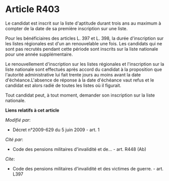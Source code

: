 # Article R403

Le candidat est inscrit sur la liste d'aptitude durant trois ans au maximum à compter de la date de sa première inscription
sur une liste. 

Pour les bénéficiaires des articles L. 397 et L. 398, la durée d'inscription sur les listes régionales est d'un an
renouvelable une fois. Les candidats qui ne sont pas recrutés pendant cette période sont inscrits sur la liste nationale pour
une année supplémentaire. 

Le renouvellement d'inscription sur les listes régionales et l'inscription sur la liste nationale sont effectués après accord
du candidat à la proposition que l'autorité administrative lui fait trente jours au moins avant la date d'échéance.L'absence
de réponse à la date d'échéance vaut refus et le candidat est alors radié de toutes les listes où il figurait. 

Tout candidat peut, à tout moment, demander son inscription sur la liste nationale.

**Liens relatifs à cet article**

_Modifié par_:

  - Décret n°2009-629 du 5 juin 2009 - art. 1

_Cité par_:

  - Code des pensions militaires d'invalidité et de... - art. R448 (Ab)

_Cite_:

  - Code des pensions militaires d'invalidité et des victimes de guerre. - art. L397
